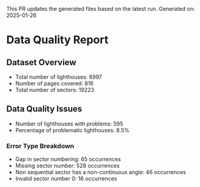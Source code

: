 This PR updates the generated files based on the latest run.
Generated on: 2025-01-26

# Data Quality Report

## Dataset Overview
- Total number of lighthouses: 6997
- Number of pages covered: 816
- Total number of sectors: 19223

## Data Quality Issues
- Number of lighthouses with problems: 595
- Percentage of problematic lighthouses: 8.5%

### Error Type Breakdown
- Gap in sector numbering: 65 occurrences
- Missing sector number: 528 occurrences
- Non sequential sector has a non-continuous angle: 46 occurrences
- Invalid sector number 0: 16 occurrences

